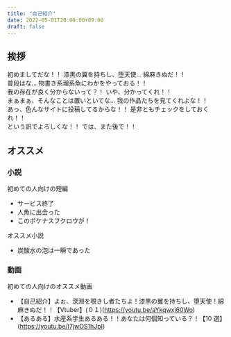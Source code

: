 ```yaml
---
title: "自己紹介"
date: 2022-05-01T20:00:00+09:00
draft: false
---
```

## 挨拶

初めましてだな！！ 漆黒の翼を持ちし、堕天使... 綿麻きぬだ！！<br>
普段はな... 物書き系理系魚にわかをやっておる！！<br>
我の存在が良く分からないって？！ いや、分かってくれ！！<br>
まぁまぁ、そんなことは置いといてな... 我の作品たちを見てくれよな！！<br>
あっ、色んなサイトに投稿してるからな！！ 是非ともチェックをしておくれ！！<br>
という訳でよろしくな！！ では、また後で！！ <br>

## オススメ
### 小説
初めての人向けの短編
- サービス終了
- 人魚に出会った
- このボケナスフクロウが！

オススメ小説
- 炭酸水の泡は一瞬であった

### 動画
初めての人向けのオススメ動画
- 【自己紹介】よぉ、深淵を覗きし者たちよ！漆黒の翼を持ちし、堕天使！綿麻きぬだ！！【Vtuber】(０１)(https://youtu.be/aYkqwxj60Wo)
- 【あるある】水産系学生あるある！！あなたは何個知っている？！【10 選】(https://youtu.be/I7jwOS1hJpI)